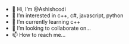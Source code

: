 - 👋 Hi, I’m @Ashishcodi
- 👀 I’m interested in c++, c#, javascript, python
- 🌱 I’m currently learning c++
- 💞️ I’m looking to collaborate on...
- 📫 How to reach me...

<!---
Ashishcodi/Ashishcodi is a ✨ special ✨ repository because its `README.md` (this file) appears on your GitHub profile.
You can click the Preview link to take a look at your changes.
--->
